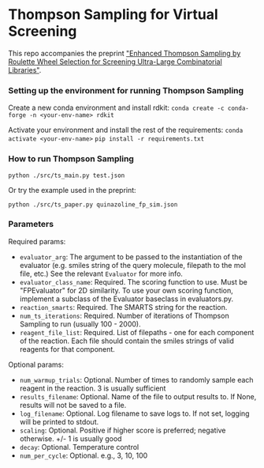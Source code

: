 # Thompson Sampling for Virtual Screening

This repo accompanies the preprint ["Enhanced Thompson Sampling by Roulette Wheel Selection for
Screening Ultra-Large Combinatorial Libraries"](https://www.biorxiv.org/content/10.1101/2024.05.16.594622v1).

### Setting up the environment for running Thompson Sampling

Create a new conda environment and install rdkit:
`conda create -c conda-forge -n <your-env-name> rdkit`

Activate your environment and install the rest of the requirements:
`conda activate <your-env-name>`
`pip install -r requirements.txt`

### How to run Thompson Sampling

`python ./src/ts_main.py test.json`

Or try the example used in the preprint:

`python ./src/ts_paper.py quinazoline_fp_sim.json`

### Parameters

Required params:
- `evaluator_arg`: The argument to be passed to the instantiation of the evaluator (e.g. smiles string of the query
molecule, filepath to the mol file, etc.) See the relevant `Evaluator` for more info.
- `evaluator_class_name`: Required. The scoring function to use. Must be "FPEvaluator" for 2D similarity. To use your own scoring function, implement a subclass of the
Evaluator baseclass in evaluators.py.
- `reaction_smarts`: Required. The SMARTS string for the reaction.
- `num_ts_iterations`: Required. Number of iterations of Thompson Sampling to run (usually 100 - 2000).
- `reagent_file_list`: Required. List of filepaths - one for each component of the reaction. Each file should contain the
smiles strings of valid reagents for that component.

Optional params:
- `num_warmup_trials`: Optional. Number of times to randomly sample each reagent in the reaction. 3 is usually sufficient
- `results_filename`: Optional. Name of the file to output results to. If None, results will not be saved to a file.
- `log_filename`: Optional. Log filename to save logs to. If not set, logging will be printed to stdout.
- `scaling`: Optional. Positive if higher score is preferred; negative otherwise. +/- 1 is usually good
- `decay`: Optional. Temperature control
- `num_per_cycle`: Optional. e.g., 3, 10, 100

